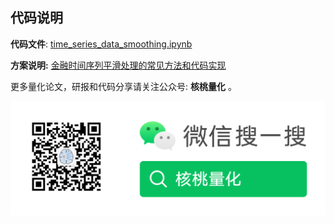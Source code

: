 ## 代码说明

**代码文件**: [time_series_data_smoothing.ipynb](./time_series_data_smoothing.ipynb)    

**方案说明:** [金融时间序列平滑处理的常见方法和代码实现
](https://mp.weixin.qq.com/s?__biz=MzkxOTQzNDEzOA==&mid=2247484915&idx=1&sn=98981b235c33facabc45fe353d68bce5&chksm=c1a36306f6d4ea10a6cbc8c813b731ac925f1ca3b09c99855db662b13b4c419d85dc0a971029&token=1287982905&lang=zh_CN#rd)



更多量化论文，研报和代码分享请关注公众号:  **核桃量化** 。



![](../../images/nutquant_wx.png)

